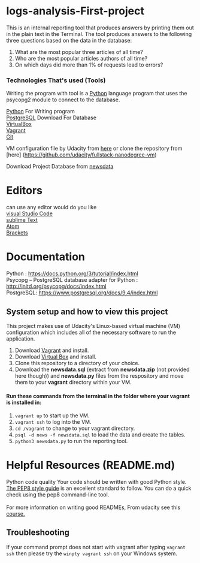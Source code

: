 # logs-analysis-First-project
This is an internal reporting tool that produces answers by printing them out in the plain text in the Terminal. The tool produces answers to the following three questions based on the data in the database:

1) What are the most popular three articles of all time? 
2) Who are the most popular articles authors of all time? 
3) On which days did more than 1% of requests lead to errors? 

### Technologies That's used (Tools)
Writing the program with  tool is a [Python](https://www.python.org/downloads/release/python-361/) language program that uses the psycopg2 module to connect to the database. 

[Python](https://www.python.org/downloads/release/python-361/) For Writing program<br>
[PostgreSQL](https://www.postgresql.org/download/) Download For Database <br>
[VirtualBox](https://www.virtualbox.org/wiki/Downloads)<br>
[Vagrant](https://www.vagrantup.com/downloads.html)<br>
[Git](https://git-scm.com/downloads) <br>

VM configuration file by Udacity from [here](https://d17h27t6h515a5.cloudfront.net/topher/2017/May/59125904_fsnd-virtual-machine/fsnd-virtual-machine.zip) or clone the repository from [here] (https://github.com/udacity/fullstack-nanodegree-vm)<br>

Download Project Database from [newsdata](https://d17h27t6h515a5.cloudfront.net/topher/2016/August/57b5f748_newsdata/newsdata.zip)
 
 # Editors
   can use any editor would do you like <br>
 [visual Studio Code](https://code.visualstudio.com/download)<br>
 [sublime Text](https://www.sublimetext.com/2)<br>
 [Atom](https://atom.io/)<br>
 [Brackets](http://brackets.io/)<br>
 
 

# Documentation <br>
Python : https://docs.python.org/3/tutorial/index.html<br>
Psycopg – PostgreSQL database adapter for Python : http://initd.org/psycopg/docs/index.html <br>
PostgreSQL: https://www.postgresql.org/docs/9.4/index.html<br>

## System setup and how to view this project
This project makes use of Udacity's Linux-based virtual machine (VM) configuration which includes all of the necessary software to run the application.
1. Download [Vagrant](https://www.vagrantup.com/) and install.
2. Download [Virtual Box](https://www.virtualbox.org/) and install. 
3. Clone this repository to a directory of your choice.
4. Download the **newsdata.sql** (extract from **newsdata.zip** (not provided here though)) and **newsdata.py** files from the respository and move them to your **vagrant** directory within your VM.

#### Run these commands from the terminal in the folder where your vagrant is installed in: 
1. ```vagrant up``` to start up the VM.
2. ```vagrant ssh``` to log into the VM.
3. ```cd /vagrant``` to change to your vagrant directory.
4. ```psql -d news -f newsdata.sql``` to load the data and create the tables.
5. ```python3 newsdata.py``` to run the reporting tool.


# Helpful Resources (README.md)
Python code quality
Your code should be written with good Python style. [The PEP8 style guide](https://www.python.org/dev/peps/pep-0008/) is an excellent standard to follow. You can do a quick check using the pep8 command-line tool.<br>
<br>
For more information on writing good READMEs, From udacity see this [course.](https://classroom.udacity.com/courses/ud777)

##  Troubleshooting
If your command prompt does not start with vagrant after typing `vagrant ssh` then please try the `winpty vagrant ssh` on your Windows system.
